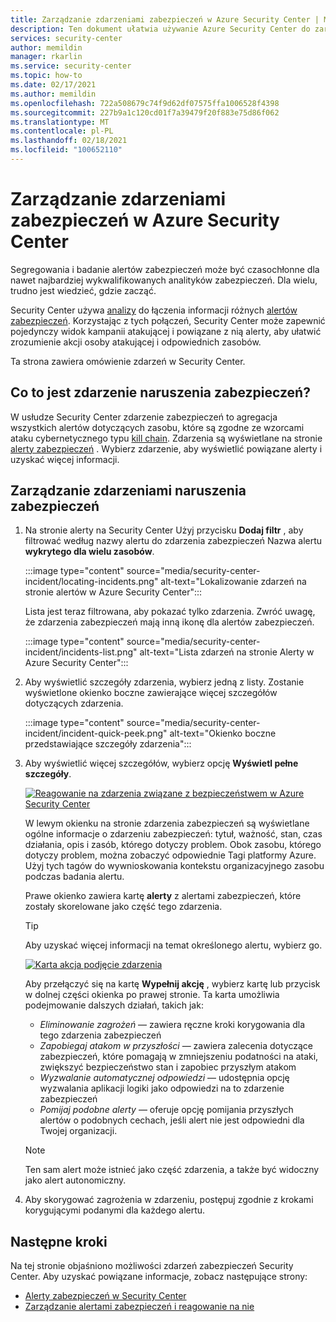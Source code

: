 ```yaml
---
title: Zarządzanie zdarzeniami zabezpieczeń w Azure Security Center | Microsoft Docs
description: Ten dokument ułatwia używanie Azure Security Center do zarządzania zdarzeniami zabezpieczeń.
services: security-center
author: memildin
manager: rkarlin
ms.service: security-center
ms.topic: how-to
ms.date: 02/17/2021
ms.author: memildin
ms.openlocfilehash: 722a508679c74f9d62df07575ffa1006528f4398
ms.sourcegitcommit: 227b9a1c120cd01f7a39479f20f883e75d86f062
ms.translationtype: MT
ms.contentlocale: pl-PL
ms.lasthandoff: 02/18/2021
ms.locfileid: "100652110"
---
```

# <a name="manage-security-incidents-in-azure-security-center"></a>Zarządzanie zdarzeniami zabezpieczeń w Azure Security Center

Segregowania i badanie alertów zabezpieczeń może być czasochłonne dla nawet najbardziej wykwalifikowanych analityków zabezpieczeń. Dla wielu, trudno jest wiedzieć, gdzie zacząć. 

Security Center używa [analizy](./security-center-alerts-overview.md) do łączenia informacji różnych [alertów zabezpieczeń](security-center-managing-and-responding-alerts.md). Korzystając z tych połączeń, Security Center może zapewnić pojedynczy widok kampanii atakującej i powiązane z nią alerty, aby ułatwić zrozumienie akcji osoby atakującej i odpowiednich zasobów.

Ta strona zawiera omówienie zdarzeń w Security Center.

## <a name="what-is-a-security-incident"></a>Co to jest zdarzenie naruszenia zabezpieczeń?

W usłudze Security Center zdarzenie zabezpieczeń to agregacja wszystkich alertów dotyczących zasobu, które są zgodne ze wzorcami ataku cybernetycznego typu [kill chain](alerts-reference.md#intentions). Zdarzenia są wyświetlane na stronie [alerty zabezpieczeń](security-center-managing-and-responding-alerts.md) . Wybierz zdarzenie, aby wyświetlić powiązane alerty i uzyskać więcej informacji.

## <a name="managing-security-incidents"></a>Zarządzanie zdarzeniami naruszenia zabezpieczeń

1. Na stronie alerty na Security Center Użyj przycisku **Dodaj filtr** , aby filtrować według nazwy alertu do zdarzenia zabezpieczeń Nazwa alertu **wykrytego dla wielu zasobów**. 

    :::image type="content" source="media/security-center-incident/locating-incidents.png" alt-text="Lokalizowanie zdarzeń na stronie alertów w Azure Security Center":::

    Lista jest teraz filtrowana, aby pokazać tylko zdarzenia. Zwróć uwagę, że zdarzenia zabezpieczeń mają inną ikonę dla alertów zabezpieczeń.

    :::image type="content" source="media/security-center-incident/incidents-list.png" alt-text="Lista zdarzeń na stronie Alerty w Azure Security Center":::

1. Aby wyświetlić szczegóły zdarzenia, wybierz jedną z listy. Zostanie wyświetlone okienko boczne zawierające więcej szczegółów dotyczących zdarzenia.

    :::image type="content" source="media/security-center-incident/incident-quick-peek.png" alt-text="Okienko boczne przedstawiające szczegóły zdarzenia":::

1. Aby wyświetlić więcej szczegółów, wybierz opcję **Wyświetl pełne szczegóły**.

    [![Reagowanie na zdarzenia związane z bezpieczeństwem w Azure Security Center](media/security-center-incident/incident-details.png)](media/security-center-incident/incident-details.png#lightbox)

    W lewym okienku na stronie zdarzenia zabezpieczeń są wyświetlane ogólne informacje o zdarzeniu zabezpieczeń: tytuł, ważność, stan, czas działania, opis i zasób, którego dotyczy problem. Obok zasobu, którego dotyczy problem, można zobaczyć odpowiednie Tagi platformy Azure. Użyj tych tagów do wywnioskowania kontekstu organizacyjnego zasobu podczas badania alertu.

    Prawe okienko zawiera kartę **alerty** z alertami zabezpieczeń, które zostały skorelowane jako część tego zdarzenia. 

    >[!TIP]
    > Aby uzyskać więcej informacji na temat określonego alertu, wybierz go. 

    [![Karta akcja podjęcie zdarzenia](media/security-center-incident/incident-take-action-tab.png)](media/security-center-incident/incident-take-action-tab.png#lightbox)

    Aby przełączyć się na kartę **Wypełnij akcję** , wybierz kartę lub przycisk w dolnej części okienka po prawej stronie. Ta karta umożliwia podejmowanie dalszych działań, takich jak:
    - *Eliminowanie zagrożeń* — zawiera ręczne kroki korygowania dla tego zdarzenia zabezpieczeń
    - *Zapobiegaj atakom w przyszłości* — zawiera zalecenia dotyczące zabezpieczeń, które pomagają w zmniejszeniu podatności na ataki, zwiększyć bezpieczeństwo stan i zapobiec przyszłym atakom
    - *Wyzwalanie automatycznej odpowiedzi* — udostępnia opcję wyzwalania aplikacji logiki jako odpowiedzi na to zdarzenie zabezpieczeń
    - *Pomijaj podobne alerty* — oferuje opcję pomijania przyszłych alertów o podobnych cechach, jeśli alert nie jest odpowiedni dla Twojej organizacji. 

   > [!NOTE]
   > Ten sam alert może istnieć jako część zdarzenia, a także być widoczny jako alert autonomiczny.

1. Aby skorygować zagrożenia w zdarzeniu, postępuj zgodnie z krokami korygującymi podanymi dla każdego alertu.


## <a name="next-steps"></a>Następne kroki

Na tej stronie objaśniono możliwości zdarzeń zabezpieczeń Security Center. Aby uzyskać powiązane informacje, zobacz następujące strony:

- [Alerty zabezpieczeń w Security Center](security-center-alerts-overview.md)
- [Zarządzanie alertami zabezpieczeń i reagowanie na nie](security-center-managing-and-responding-alerts.md)
